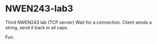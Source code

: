 NWEN243-lab3
============

Third NWEN243 lab (TCP server)
Wait for a connection. Client sends a string, send it back in all caps.

Fun.
